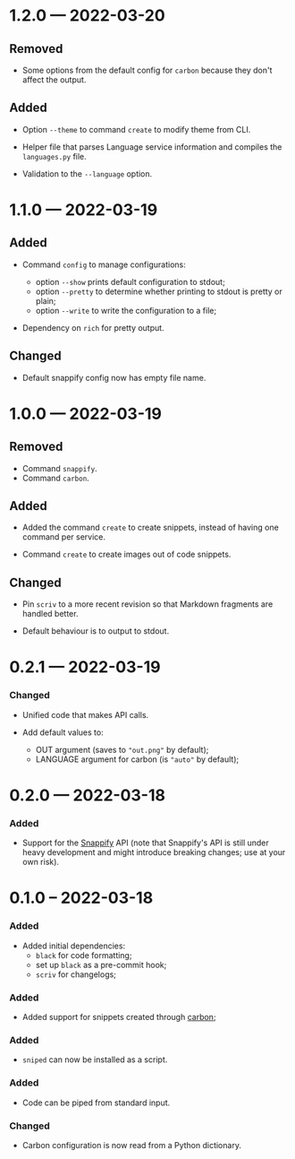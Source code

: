 
<a name='changelog-1.2.0'></a>
# 1.2.0 — 2022-03-20

## Removed

- Some options from the default config for `carbon` because they don't affect the output.

## Added

- Option `--theme` to command `create` to modify theme from CLI.

- Helper file that parses Language service information and compiles the `languages.py` file.

- Validation to the `--language` option.

<a name='changelog-1.1.0'></a>
# 1.1.0 — 2022-03-19

## Added

- Command `config` to manage configurations:
  - option `--show` prints default configuration to stdout;
  - option `--pretty` to determine whether printing to stdout is pretty or plain;
  - option `--write` to write the configuration to a file;

- Dependency on `rich` for pretty output.

## Changed

- Default snappify config now has empty file name.

<a name='changelog-1.0.0'></a>
# 1.0.0 — 2022-03-19

## Removed

- Command `snappify`.
- Command `carbon`.

## Added

- Added the command `create` to create snippets, instead of having one command per service.

- Command `create` to create images out of code snippets.

## Changed

- Pin `scriv` to a more recent revision so that Markdown fragments are handled better.

- Default behaviour is to output to stdout.

# 0.2.1 — 2022-03-19

### Changed

- Unified code that makes API calls.

- Add default values to:
  - OUT argument (saves to `"out.png"` by default);
  - LANGUAGE argument for carbon (is `"auto"` by default);

# 0.2.0 — 2022-03-18

### Added

- Support for the [Snappify](https://snappify.io) API (note that Snappify's API is still under heavy development and might introduce breaking changes; use at your own risk).

# 0.1.0 – 2022-03-18

### Added

- Added initial dependencies:
  - `black` for code formatting;
  - set up `black` as a pre-commit hook;
  - `scriv` for changelogs;

### Added

- Added support for snippets created through [carbon](https://carbon.now.sh);

### Added

- `sniped` can now be installed as a script.

### Added

- Code can be piped from standard input.

### Changed

- Carbon configuration is now read from a Python dictionary.
